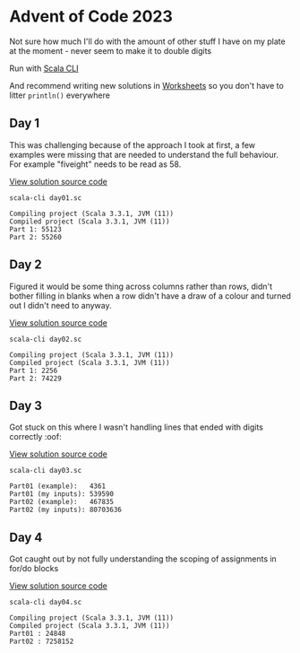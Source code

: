 # Advent of Code 2023

Not sure how much I'll do with the amount of other stuff I have on my plate at the moment - never seem to make it to double digits

Run with [Scala CLI](https://scala-cli.virtuslab.org/)

And recommend writing new solutions in [Worksheets](https://docs.scala-lang.org/scala3/book/tools-worksheets.html) so you don't have to litter `println()` everywhere

## Day 1
This was challenging because of the approach I took at first, a few examples were missing that are needed to understand the full behaviour. For example "fiveight" needs to be read as 58.

[View solution source code](day01.sc)

```shell
scala-cli day01.sc
```
```text
Compiling project (Scala 3.3.1, JVM (11))
Compiled project (Scala 3.3.1, JVM (11))
Part 1: 55123
Part 2: 55260
```

## Day 2
Figured it would be some thing across columns rather than rows, didn't bother filling in blanks when a row didn't have a draw of a colour and turned out I didn't need to anyway.

[View solution source code](day02.sc)

```shell
scala-cli day02.sc
```
```
Compiling project (Scala 3.3.1, JVM (11))
Compiled project (Scala 3.3.1, JVM (11))
Part 1: 2256
Part 2: 74229
```

## Day 3
Got stuck on this where I wasn't handling lines that ended with digits correctly :oof:

[View solution source code](day03.sc)

```shell
scala-cli day03.sc
```
```
Part01 (example):   4361
Part01 (my inputs): 539590
Part02 (example):   467835
Part02 (my inputs): 80703636
```

## Day 4
Got caught out by not fully understanding the scoping of assignments in for/do blocks

[View solution source code](day04.sc)

```shell
scala-cli day04.sc
```
```
Compiling project (Scala 3.3.1, JVM (11))
Compiled project (Scala 3.3.1, JVM (11))
Part01 : 24848
Part02 : 7258152
```

